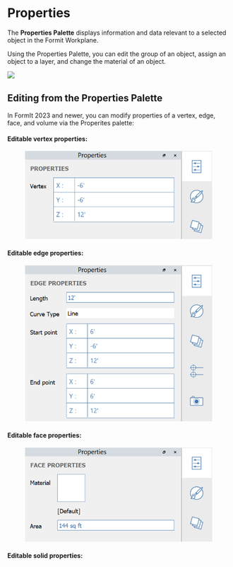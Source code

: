 # Properties

The **Properties Palette** displays information and data relevant to a selected object in the Formit Workplane.

Using the Properties Palette, you can edit the group of an object, assign an object to a layer, and change the material of an object.

![](../.gitbook/assets/properties\_palette.png)

## Editing from the Properties Palette

In FormIt 2023 and newer, you can modify properties of a vertex, edge, face, and volume via the Properites palette:

#### Editable vertex properties:

<figure><img src="../.gitbook/assets/EditVertex.png" alt=""><figcaption></figcaption></figure>

#### Editable edge properties:

<figure><img src="../.gitbook/assets/EditEdge.png" alt=""><figcaption></figcaption></figure>

#### Editable face properties:

<figure><img src="../.gitbook/assets/EditFace (1).png" alt=""><figcaption></figcaption></figure>

#### Editable solid properties:
